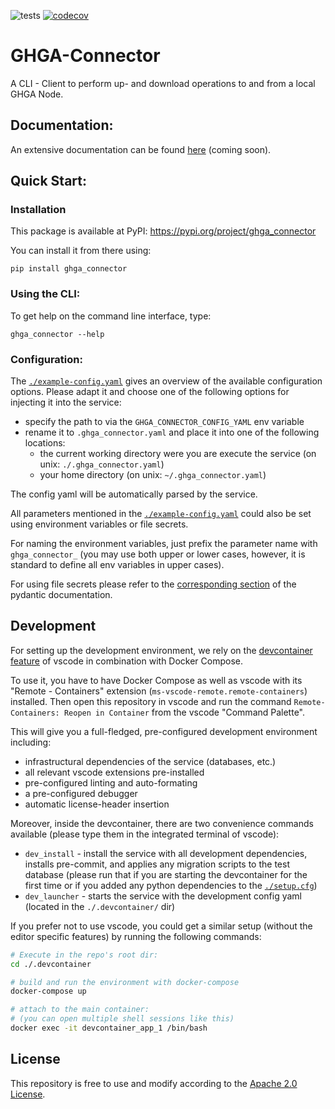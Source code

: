![tests](https://github.com/ghga-de/ghga-connector/actions/workflows/unit_and_int_tests.yaml/badge.svg)
[![codecov](https://codecov.io/gh/ghga-de/ghga-connector/branch/main/graph/badge.svg?token=GYH99Y71CK)](https://codecov.io/gh/ghga-de/ghga-connector)
# GHGA-Connector

A CLI - Client to perform up- and download operations to and from a local GHGA Node.

## Documentation:

An extensive documentation can be found [here](...) (coming soon).

## Quick Start:
### Installation
This package is available at PyPI: https://pypi.org/project/ghga_connector

You can install it from there using:

```
pip install ghga_connector
```

### Using the CLI:

To get help on the command line interface, type:
```
ghga_connector --help
```

### Configuration:
The [`./example-config.yaml`](./example-config.yaml) gives an overview of the available configuration options.
Please adapt it and choose one of the following options for injecting it into the service:
- specify the path to via the `GHGA_CONNECTOR_CONFIG_YAML` env variable
- rename it to `.ghga_connector.yaml` and place it into one of the following locations:
  - the current working directory were you are execute the service (on unix: `./.ghga_connector.yaml`)
  - your home directory (on unix: `~/.ghga_connector.yaml`)

The config yaml will be automatically parsed by the service.

All parameters mentioned in the [`./example-config.yaml`](./example-config.yaml)
could also be set using environment variables or file secrets.

For naming the environment variables, just prefix the parameter name with `ghga_connector_`
(you may use both upper or lower cases, however, it is standard to define all env
variables in upper cases).

For using file secrets please refer to the
[corresponding section](https://pydantic-docs.helpmanual.io/usage/settings/#secret-support)
of the pydantic documentation.


## Development
For setting up the development environment, we rely on the
[devcontainer feature](https://code.visualstudio.com/docs/remote/containers) of vscode
in combination with Docker Compose.

To use it, you have to have Docker Compose as well as vscode with its "Remote - Containers" extension (`ms-vscode-remote.remote-containers`) installed.
Then open this repository in vscode and run the command
`Remote-Containers: Reopen in Container` from the vscode "Command Palette".

This will give you a full-fledged, pre-configured development environment including:
- infrastructural dependencies of the service (databases, etc.)
- all relevant vscode extensions pre-installed
- pre-configured linting and auto-formating
- a pre-configured debugger
- automatic license-header insertion

Moreover, inside the devcontainer, there are two convenience commands available
(please type them in the integrated terminal of vscode):
- `dev_install` - install the service with all development dependencies,
installs pre-commit, and applies any migration scripts to the test database
(please run that if you are starting the devcontainer for the first time
or if you added any python dependencies to the [`./setup.cfg`](./setup.cfg))
- `dev_launcher` - starts the service with the development config yaml
(located in the `./.devcontainer/` dir)

If you prefer not to use vscode, you could get a similar setup (without the editor specific features)
by running the following commands:
``` bash
# Execute in the repo's root dir:
cd ./.devcontainer

# build and run the environment with docker-compose
docker-compose up

# attach to the main container:
# (you can open multiple shell sessions like this)
docker exec -it devcontainer_app_1 /bin/bash
```

## License
This repository is free to use and modify according to the [Apache 2.0 License](./LICENSE).
